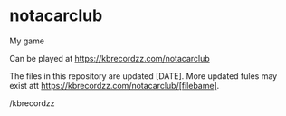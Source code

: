 # notacarclub
My game

Can be played at https://kbrecordzz.com/notacarclub

The files in this repository are updated [DATE]. More updated fules may exist att https://kbrecordzz.com/notacarclub/[filebame].

/kbrecordzz
